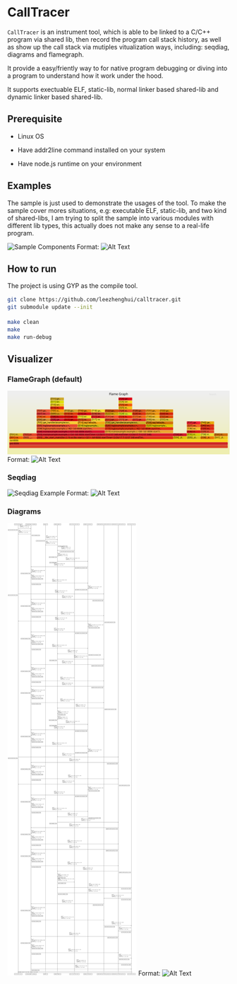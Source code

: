 # CallTracer

`CallTracer` is an instrument tool, which is able to be linked to a C/C++ program via shared lib, then record the program call stack history, as well as show up the call stack via mutiples vitualization ways, including: seqdiag, diagrams and flamegraph. 

It provide a easy/friently way to for native program debugging or diving into a program to understand how it work under the hood.  

It supports exectuable ELF, static-lib, normal linker based  shared-lib and dynamic linker based shared-lib.

## Prerequisite

- Linux OS

- Have addr2line command installed on your system

- Have node.js runtime on your environment

## Examples

The sample is just used to demonstrate the usages of the tool. To make the sample cover mores situations, e.g: executable ELF, static-lib, and two kind of shared-libs, I am trying to split the sample into various modules with different lib types, this actually does not make any sense to a real-life program.

![Sample Components](./examples/docs/example-design.png)
Format: ![Alt Text](url)


## How to run

The project is using GYP as the compile tool.

```sh
git clone https://github.com/leezhenghui/calltracer.git 
git submodule update --init

make clean
make 
make run-debug 

```

## Visualizer 

### FlameGraph (default)

![FlameGraph Example](./examples/docs/flamegraph.svg)
Format: ![Alt Text](url)

### Seqdiag

![Seqdiag Example](./examples/docs/seqdiag.png)
Format: ![Alt Text](url)


### Diagrams 

![Diagrams Example](./examples/docs/diagrams.svg)
Format: ![Alt Text](url)
